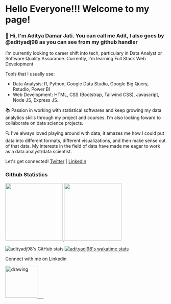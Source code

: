 # Hello Everyone!!! Welcome to my page!

### 👋 Hi, I'm Aditya Damar Jati. You can call me Adit, I also goes by @adityadj98 as you can see from my github handler
 
I’m currently looking to career shift into tech, particulary in Data Analyst or Software Quality Assurance.
Currently, I'm learning Full Stack Web Development

Tools that I usually use:  
- Data Analysis: R, Python, Google Data Studio, Google Big Query, Rstudio, Power BI
- Web Development: HTML, CSS (Bootstrap, Tailwind CSS), Javascript, Node JS, Express JS.

📚 Passion in working with statistical softwares and keep growing my data analytics skills through my project and courses. I’m also looking foward to collaborate on data science projects.

🔍 I've always loved playing around with data, it amazes me how I could put data into different formats, different visualizations, and then make sense out of that data. My interests in the field of data have made me eager to work as a data analyst/data scientist.

Let's get connected! 
[Twitter](https://twitter.com/adityadj98) | [LinkedIn](https://www.linkedin.com/in/adityadj/)

### Github Statistics
<p align="left">
<a href="https://github.com/adityadj98">
  <img height="180em" src="https://github-readme-stats-eight-theta.vercel.app/api?username=adityadj98&show_icons=true&theme=algolia&include_all_commits=true&count_private=true"/>
  <img height="180em" src="https://github-readme-stats-eight-theta.vercel.app/api/top-langs/?username=tpadimas15&layout=compact&langs_count=8&theme=algolia"/>
</a>
</p>

![adityadj98's GitHub stats](https://github-readme-stats.vercel.app/api?username=adityadj98&show_icons=true&theme=radical)
[![adityadj98's wakatime stats](https://github-readme-stats.vercel.app/api/wakatime?username=willianrod)](https://github.com/adityadj98/github-readme-stats)


Connect with me on Linkedin

<a href="https://www.linkedin.com/"><img src="https://res.cloudinary.com/importdata/image/upload/v1595012354/linkedin_t9qiwy.png" alt="drawing" width="100"/> &nbsp;&nbsp;&nbsp;&nbsp;
